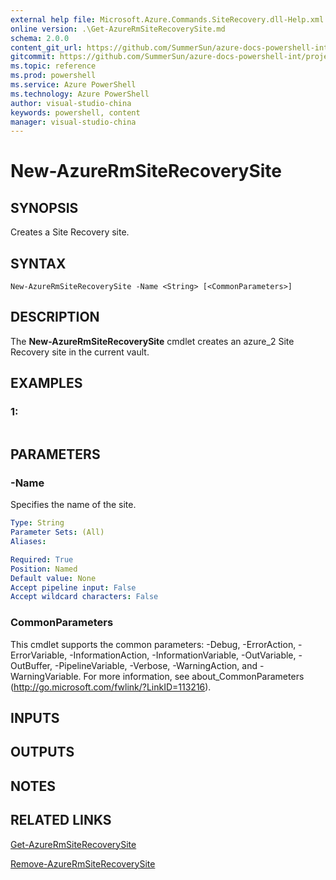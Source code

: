 ```yaml
---
external help file: Microsoft.Azure.Commands.SiteRecovery.dll-Help.xml
online version: .\Get-AzureRmSiteRecoverySite.md
schema: 2.0.0
content_git_url: https://github.com/SummerSun/azure-docs-powershell-int/projects/azure-docs-powershell-int/azureps-cmdlets-docs/ResourceManager/AzureRM.SiteRecovery/v1.0/CmdletMDs/New-AzureRmSiteRecoverySite.md
gitcommit: https://github.com/SummerSun/azure-docs-powershell-int/projects/azure-docs-powershell-int/azureps-cmdlets-docs/ResourceManager/AzureRM.SiteRecovery/v1.0/CmdletMDs/New-AzureRmSiteRecoverySite.md
ms.topic: reference
ms.prod: powershell
ms.service: Azure PowerShell
ms.technology: Azure PowerShell
author: visual-studio-china
keywords: powershell, content
manager: visual-studio-china
---
```


# New-AzureRmSiteRecoverySite

## SYNOPSIS
Creates a Site Recovery site.

## SYNTAX

```
New-AzureRmSiteRecoverySite -Name <String> [<CommonParameters>]
```

## DESCRIPTION
The **New-AzureRmSiteRecoverySite** cmdlet creates an azure_2 Site Recovery site in the current vault.

## EXAMPLES

### 1:
```

```

## PARAMETERS

### -Name
Specifies the name of the site.

```yaml
Type: String
Parameter Sets: (All)
Aliases: 

Required: True
Position: Named
Default value: None
Accept pipeline input: False
Accept wildcard characters: False
```

### CommonParameters
This cmdlet supports the common parameters: -Debug, -ErrorAction, -ErrorVariable, -InformationAction, -InformationVariable, -OutVariable, -OutBuffer, -PipelineVariable, -Verbose, -WarningAction, and -WarningVariable. For more information, see about_CommonParameters (http://go.microsoft.com/fwlink/?LinkID=113216).

## INPUTS

## OUTPUTS

## NOTES

## RELATED LINKS

[Get-AzureRmSiteRecoverySite](.\Get-AzureRmSiteRecoverySite.md)

[Remove-AzureRmSiteRecoverySite](.\Remove-AzureRmSiteRecoverySite.md)

